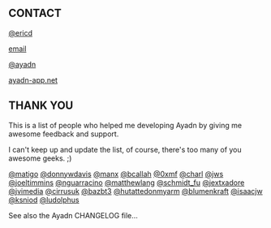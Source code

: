 ## CONTACT

[@ericd](http://app.net/ericd)

[email](eric@aya.io)

[@ayadn](http://app.net/ayadn)

[ayadn-app.net](http://ayadn-app.net)

## THANK YOU

This is a list of people who helped me developing Ayadn by giving me awesome feedback and support.

I can't keep up and update the list, of course, there's too many of you awesome geeks. ;)

[@matigo](http://app.net/matigo)
[@donnywdavis](http://app.net/donnywdavis)
[@manx](http://app.net/manx)
[@bcallah](http://app.net/bcallah)
[@0xmf](http://app.net/0xmf)
[@charl](http://app.net/charl)
[@jws](http://app.net/jws)
[@joeltimmins](http://app.net/joeltimmins)
[@nguarracino](http://app.net/nguarracino)
[@matthewlang](http://app.net/matthewlang)
[@schmidt_fu](http://app.net/schmidt_fu)
[@jextxadore](http://app.net/jextxadore)
[@jvimedia](http://app.net/jvimedia)
[@cirrusuk](http://app.net/cirrusuk)
[@bazbt3](http://app.net/bazbt3)
[@hutattedonmyarm](http://app.net/hutattedonmyarm)
[@blumenkraft](http://app.net/blumenkraft)
[@isaacjw](http://app.net/isaacjw)
[@ksniod](http://app.net/ksniod)
[@ludolphus](http://app.net/ludolphus)

See also the Ayadn CHANGELOG file...
